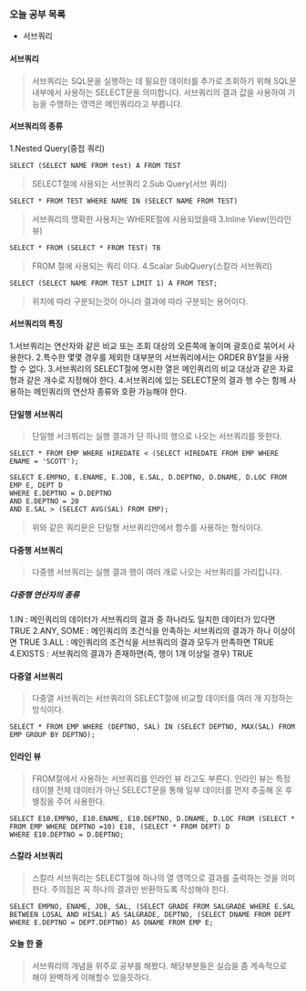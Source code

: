 ### 오늘 공부 목록
- 서브쿼리

#### 서브쿼리
>서브쿼리는 SQL문을 실행하는 데 필요한 데이터를 추가로 조회하기 위해 SQL문 내부에서 사용하는 SELECT문을 의미합니다. 서브쿼리의 결과 값을 사용하여 기능을 수행하는 영역은 메인쿼리라고 부릅니다. 

#### 서브쿼리의 종류
1.Nested Query(중첩 쿼리)
```
SELECT (SELECT NAME FROM test) A FROM TEST
```
>SELECT절에 사용되는 서브쿼리 
2.Sub Query(서브 쿼리)
```
SELECT * FROM TEST WHERE NAME IN (SELECT NAME FROM TEST)
```
>서브쿼리의 명확한 사용처는 WHERE절에 사용되었을때
3.Inline View(인라인 뷰)
```
SELECT * FROM (SELECT * FROM TEST) TB
```
>FROM 절에 사용되는 쿼리 이다.
4.Scalar SubQuery(스칼라 서브쿼리)
```
SELECT (SELECT NAME FROM TEST LIMIT 1) A FROM TEST;
```
>위치에 따라 구분되는것이 아니라 결과에 따라 구분되는 용어이다.

#### 서브쿼리의 특징
1.서브쿼리는 연산자와 같은 비교 또는 조회 대상의 오른쪽에 놓이며 괄호()로 묶어서 사용한다.
2.특수한 몇몇 경우를 제외한 대부분의 서브쿼리에서는 ORDER BY절을 사용할 수 없다.
3.서브쿼리의 SELECT절에 명시한 열은 메인쿼리의 비교 대상과 같은 자료형과 같은 개수로 지정해야 한다.
4.서브쿼리에 있는 SELECT문의 결과 행 수는 함께 사용하는 메인쿼리의 연산자 종류와 호환 가능해야 한다.

#### 단일행 서브쿼리
>단일행 서크붜리는 실행 결과가 단 하나의 행으로 나오는 서브쿼리를 뜻한다.
```
SELECT * FROM EMP WHERE HIREDATE < (SELECT HIREDATE FROM EMP WHERE ENAME = 'SCOTT');
```
```
SELECT E.EMPNO, E.ENAME, E.JOB, E.SAL, D.DEPTNO, D.DNAME, D.LOC FROM EMP E, DEPT D
WHERE E.DEPTNO = D.DEPTNO
AND E.DEPTNO = 20
AND E.SAL > (SELECT AVG(SAL) FROM EMP);
```
>위와 같은 쿼리문은 단일형 서브쿼리안에서 함수를 사용하는 형식이다.

#### 다중행 서브쿼리
>다중행 서브쿼리는 실행 결과 행이 여러 개로 나오는 서브쿼리를 가리킵니다.

##### 다중행 연산자의 종류
1.IN : 메인쿼리의 데이터가 서브쿼리의 결과 중 하나라도 일치한 데이터가 있다면 TRUE
2.ANY, SOME : 메인쿼리의 조건식을 만족하는 서브쿼리의 결과가 하나 이상이면 TRUE
3.ALL : 메인쿼리의 조건식을 서브쿼리의 결과 모두가 만족하면 TRUE
4.EXISTS : 서브쿼리의 결과가 존재하면(즉, 행이 1개 이상일 경우) TRUE

#### 다중열 서브쿼리
>다중열 서브쿼리는 서브쿼리의 SELECT절에 비교할 데이터를 여러 개 지정하는 방식이다. 
```
SELECT * FROM EMP WHERE (DEPTNO, SAL) IN (SELECT DEPTNO, MAX(SAL) FROM EMP GROUP BY DEPTNO);
```

#### 인라인 뷰
>FROM절에서 사용하는 서브쿼리를 인라인 뷰 라고도 부른다. 인라인 뷰는 특정 테이블 전체 데이터가 아닌 SELECT문을 통해 일부 데이터를 먼저 추출해 온 후 별칭을 주어 사용한다.
```
SELECT E10.EMPNO, E10.ENAME, E10.DEPTNO, D.DNAME, D.LOC FROM (SELECT * FROM EMP WHERE DEPTNO =10) E10, (SELECT * FROM DEPT) D
WHERE E10.DEPTNO = D.DEPTNO;
```

#### 스칼라 서브쿼리
>스칼라 서브쿼리는 SELECT절에 하나의 열 영역으로 결과를 출력하는 것을 의미한다. 주의점은 꼭 하나의 결과만 반환하도록 작성해야 한다.
```
SELECT EMPNO, ENAME, JOB, SAL, (SELECT GRADE FROM SALGRADE WHERE E.SAL BETWEEN LOSAL AND HISAL) AS SALGRADE, DEPTNO, (SELECT DNAME FROM DEPT WHERE E.DEPTNO = DEPT.DEPTNO) AS DNAME FROM EMP E;
```

#### 오늘 한 줄
>서브쿼리의 개념을 위주로 공부를 해봤다. 해당부분들은 실습을 좀 계속적으로 해야 완벽하게 이해할수 있을듯하다.
